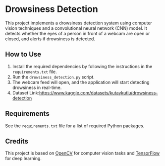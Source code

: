 # Drowsiness Detection

This project implements a drowsiness detection system using computer vision techniques and a convolutional neural network (CNN) model. It detects whether the eyes of a person in front of a webcam are open or closed, and alerts if drowsiness is detected.

## How to Use

1. Install the required dependencies by following the instructions in the `requirements.txt` file.
2. Run the `drowsiness_detection.py` script.
3. The webcam feed will open, and the application will start detecting drowsiness in real-time.
4. Dataset Link:https://www.kaggle.com/datasets/kutaykutlu/drowsiness-detection
   

## Requirements

See the `requirements.txt` file for a list of required Python packages.

## Credits

This project is based on [OpenCV](https://opencv.org/) for computer vision tasks and [TensorFlow](https://www.tensorflow.org/) for deep learning.

